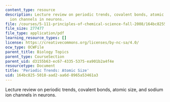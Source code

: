 ```yaml
---
content_type: resource
description: Lecture review on periodic trends, covalent bonds, atomic size, and sodium
  ion channels in neurons.
file: /courses/5-111-principles-of-chemical-science-fall-2008/164bc8255018aad2aa6d8965a53461a3_bioex_lect10.pdf
file_size: 277477
file_type: application/pdf
learning_resource_types: []
license: https://creativecommons.org/licenses/by-nc-sa/4.0/
ocw_type: OCWFile
parent_title: Biology Topics
parent_type: CourseSection
parent_uid: d3155b63-ec67-4335-5375-ea901b2a4f4e
resourcetype: Document
title: 'Periodic Trends: Atomic Size'
uid: 164bc825-5018-aad2-aa6d-8965a53461a3
---
```

Lecture review on periodic trends, covalent bonds, atomic size, and sodium ion channels in neurons.